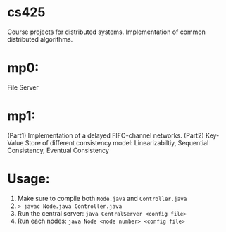 # cs425
Course projects for distributed systems. Implementation of common distributed algorithms. 

# mp0: 
File Server

# mp1: 
(Part1) Implementation of a delayed FIFO-channel networks. 
(Part2) Key-Value Store of different consistency model: Linearizabiltiy, Sequential Consistency, Eventual Consistency

# Usage:
1. Make sure to compile both `Node.java` and `Controller.java` 
2. `> javac Node.java Controller.java`
3. Run the central server: `java CentralServer <config file>`
4. Run each nodes:  `java Node <node number> <config file>`
